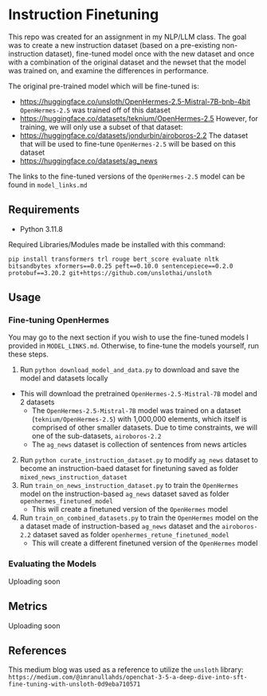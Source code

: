 # Instruction Finetuning 
This repo was created for an assignment in my NLP/LLM class. The goal was to create a new instruction dataset (based on a pre-existing non-instruction dataset), fine-tuned model once with the new dataset and once with a combination of
the original dataset and the newset that the model was trained on, and examine the differences in performance.

The original pre-trained model which will be fine-tuned is:
 - https://huggingface.co/unsloth/OpenHermes-2.5-Mistral-7B-bnb-4bit    
`OpenHermes-2.5` was trained off of this dataset
 - https://huggingface.co/datasets/teknium/OpenHermes-2.5
However, for training, we will only use a subset of that dataset:
 - https://huggingface.co/datasets/jondurbin/airoboros-2.2
The dataset that will be used to fine-tune `OpenHermes-2.5` will be based on this dataset
 - https://huggingface.co/datasets/ag_news

The links to the fine-tuned versions of the `OpenHermes-2.5` model can be found in `model_links.md`
## Requirements
 - Python 3.11.8

Required Libraries/Modules made be installed with this command:
```
pip install transformers trl rouge bert_score evaluate nltk bitsandbytes xformers==0.0.25 peft==0.10.0 sentencepiece==0.2.0 protobuf==3.20.2 git+https://github.com/unslothai/unsloth
```

## Usage

### Fine-tuning OpenHermes
You may go to the next section if you wish to use the fine-tuned models I provided in `MODEL_LINKS.md`. Otherwise, to fine-tune the models yourself, run these steps. 

1. Run `python download_model_and_data.py` to download and save the model and datasets locally
 - This will download the pretrained `OpenHermes-2.5-Mistral-7B` model and 2 datasets
   - The `OpenHermes-2.5-Mistral-7B` model was trained on a dataset (`teknium/OpenHermes-2.5`) with 1,000,000 elements, which itself is comprised of other smaller datasets. Due to time constraints, we will one of the sub-datasets, `airoboros-2.2`
   - The `ag_news` dataset is collection of sentences from news articles
2. Run `python curate_instruction_dataset.py` to modify `ag_news` dataset to become an instruction-baed dataset for finetuning saved as folder `mixed_news_instruction_dataset`
4. Run `train_on_news_instruction_dataset.py` to train the `OpenHermes` model on the instruction-based `ag_news` dataset saved as folder `openhermes_finetuned_model`
   - This will create a finetuned version of the `OpenHermes` model
4. Run `train_on_combined_datasets.py` to train the `OpenHermes` model on the a dataset made of instruction-based `ag_news` dataset and the `airoboros-2.2` dataset saved as folder `openhermes_retune_finetuned_model`
   - This will create a different finetuned version of the `OpenHermes` model
 ### Evaluating the Models
 Uploading soon

## Metrics
Uploading soon

## References
This medium blog was used as a reference to utilize the `unsloth` library:
`https://medium.com/@imranullahds/openchat-3-5-a-deep-dive-into-sft-fine-tuning-with-unsloth-0d9eba710571`
